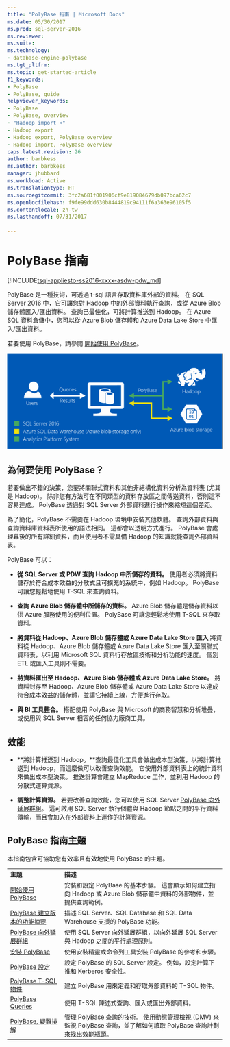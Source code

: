 ```yaml
---
title: "PolyBase 指南 | Microsoft Docs"
ms.date: 05/30/2017
ms.prod: sql-server-2016
ms.reviewer: 
ms.suite: 
ms.technology:
- database-engine-polybase
ms.tgt_pltfrm: 
ms.topic: get-started-article
f1_keywords:
- PolyBase
- PolyBase, guide
helpviewer_keywords:
- PolyBase
- PolyBase, overview
- "Hadoop import ×"
- Hadoop export
- Hadoop export, PolyBase overview
- Hadoop import, PolyBase overview
caps.latest.revision: 26
author: barbkess
ms.author: barbkess
manager: jhubbard
ms.workload: Active
ms.translationtype: HT
ms.sourcegitcommit: 3fc2a681f001906cf9e819084679db097bca62c7
ms.openlocfilehash: f9fe99ddd630b8444819c94111f6a363e96105f5
ms.contentlocale: zh-tw
ms.lasthandoff: 07/31/2017

---
```

# <a name="polybase-guide"></a>PolyBase 指南
[!INCLUDE[tsql-appliesto-ss2016-xxxx-asdw-pdw_md](../../includes/tsql-appliesto-ss2016-xxxx-asdw-pdw-md.md)]

  PolyBase 是一種技術，可透過 t-sql 語言存取資料庫外部的資料。  在 SQL Server 2016 中，它可讓您對 Hadoop 中的外部資料執行查詢，或從 Azure Blob 儲存體匯入/匯出資料。 查詢已最佳化，可將計算推送到 Hadoop。 在 Azure SQL 資料倉儲中，您可以從 Azure Blob 儲存體和 Azure Data Lake Store 中匯入/匯出資料。
  
  
 若要使用 PolyBase，請參閱 [開始使用 PolyBase](../../relational-databases/polybase/get-started-with-polybase.md)。  
  
 ![PolyBase 邏輯](../../relational-databases/polybase/media/polybase-logical.png "PolyBase 邏輯")  
  
## <a name="why-use-polybase"></a>為何要使用 PolyBase？  
若要做出不錯的決策，您要將關聯式資料和其他非結構化資料分析為資料表 (尤其是 Hadoop)。 除非您有方法可在不同類型的資料存放區之間傳送資料，否則這不容易達成。 PolyBase 透過對 SQL Server 外部資料進行操作來縮短這個差距。  
  
為了簡化，PolyBase 不需要在 Hadoop 環境中安裝其他軟體。 查詢外部資料與查詢資料庫資料表所使用的語法相同。 這都會以透明方式進行。 PolyBase 會處理幕後的所有詳細資料，而且使用者不需具備 Hadoop 的知識就能查詢外部資料表。 
  
 PolyBase 可以：  
  
-   **從 SQL Server 或 PDW 查詢 Hadoop 中所儲存的資料。** 使用者必須將資料儲存於符合成本效益的分散式且可擴充的系統中，例如 Hadoop。 PolyBase 可讓您輕鬆地使用 T-SQL 來查詢資料。  
  
-   **查詢 Azure Blob 儲存體中所儲存的資料。** Azure Blob 儲存體是儲存資料以供 Azure 服務使用的便利位置。  PolyBase 可讓您輕鬆地使用 T-SQL 來存取資料。  
  
-   **將資料從 Hadoop、Azure Blob 儲存體或 Azure Data Lake Store 匯入** 將資料從 Hadoop、Azure Blob 儲存體或 Azure Data Lake Store 匯入至關聯式資料表，以利用 Microsoft SQL 資料行存放區技術和分析功能的速度。 個別 ETL 或匯入工具則不需要。  

-   **將資料匯出至 Hadoop、Azure Blob 儲存體或 Azure Data Lake Store。** 將資料封存至 Hadoop、Azure Blob 儲存體或 Azure Data Lake Store 以達成符合成本效益的儲存體，並讓它持續上線，方便進行存取。  
  
-   **與 BI 工具整合。** 搭配使用 PolyBase 與 Microsoft 的商務智慧和分析堆疊，或使用與 SQL Server 相容的任何協力廠商工具。  
  
## <a name="performance"></a>效能  
  
-   **將計算推送到 Hadoop。**查詢最佳化工具會做出成本型決策，以將計算推送到 Hadoop，而這麼做可以改善查詢效能。  它使用外部資料表上的統計資料來做出成本型決策。   推送計算會建立 MapReduce 工作，並利用 Hadoop 的分散式運算資源。  
  
-   **調整計算資源。** 若要改善查詢效能，您可以使用 SQL Server [PolyBase 向外延展群組](../../relational-databases/polybase/polybase-scale-out-groups.md)。 這可啟用 SQL Server 執行個體與 Hadoop 節點之間的平行資料傳輸，而且會加入在外部資料上運作的計算資源。  
  
## <a name="polybase-guide-topics"></a>PolyBase 指南主題  
 本指南包含可協助您有效率且有效地使用 PolyBase 的主題。  
  
|||  
|-|-|  
|**主題**|**描述**|  
|[開始使用 PolyBase](../../relational-databases/polybase/get-started-with-polybase.md)|安裝和設定 PolyBase 的基本步驟。 這會顯示如何建立指向 Hadoop 或 Azure Blob 儲存體中資料的外部物件，並提供查詢範例。|  
|[PolyBase 建立版本的功能摘要](../../relational-databases/polybase/polybase-versioned-feature-summary.md)|描述 SQL Server、SQL Database 和 SQL Data Warehouse 支援的 PolyBase 功能。|  
|[PolyBase 向外延展群組](../../relational-databases/polybase/polybase-scale-out-groups.md)|使用 SQL Server 向外延展群組，以向外延展 SQL Server 與 Hadoop 之間的平行處理原則。|  
|[安裝 PolyBase](../../relational-databases/polybase/polybase-installation.md)|使用安裝精靈或命令列工具安裝 PolyBase 的參考和步驟。|  
|[PolyBase 設定](../../relational-databases/polybase/polybase-configuration.md)|設定 PolyBase 的 SQL Server 設定。  例如，設定計算下推和 Kerberos 安全性。|  
|[PolyBase T-SQL 物件](../../relational-databases/polybase/polybase-t-sql-objects.md)|建立 PolyBase 用來定義和存取外部資料的 T-SQL 物件。|  
|[PolyBase Queries](../../relational-databases/polybase/polybase-queries.md)|使用 T-SQL 陳述式查詢、匯入或匯出外部資料。|  
|[PolyBase, 疑難排解](../../relational-databases/polybase/polybase-troubleshooting.md)|管理 PolyBase 查詢的技術。 使用動態管理檢視 (DMV) 來監視 PolyBase 查詢，並了解如何讀取 PolyBase 查詢計劃來找出效能瓶頸。|  
  
  

